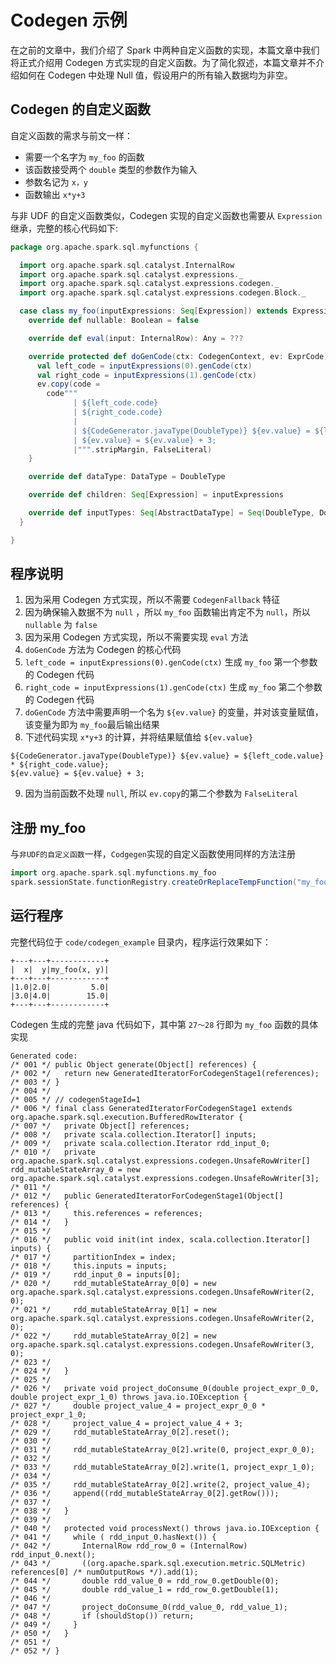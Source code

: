 # Codegen 示例

在之前的文章中，我们介绍了 Spark 中两种自定义函数的实现，本篇文章中我们将正式介绍用 Codegen 方式实现的自定义函数。为了简化叙述，本篇文章并不介绍如何在 Codegen 中处理 Null 值，假设用户的所有输入数据均为非空。


## Codegen 的自定义函数

自定义函数的需求与前文一样：

- 需要一个名字为 `my_foo` 的函数
- 该函数接受两个 `double` 类型的参数作为输入
- 参数名记为 `x，y`
- 函数输出 `x*y+3` 

与非 UDF 的自定义函数类似，Codegen 实现的自定义函数也需要从 `Expression` 继承，完整的核心代码如下:
```scala
package org.apache.spark.sql.myfunctions {

  import org.apache.spark.sql.catalyst.InternalRow
  import org.apache.spark.sql.catalyst.expressions._
  import org.apache.spark.sql.catalyst.expressions.codegen._
  import org.apache.spark.sql.catalyst.expressions.codegen.Block._

  case class my_foo(inputExpressions: Seq[Expression]) extends Expression with ExpectsInputTypes {
    override def nullable: Boolean = false

    override def eval(input: InternalRow): Any = ???

    override protected def doGenCode(ctx: CodegenContext, ev: ExprCode): ExprCode = {
      val left_code = inputExpressions(0).genCode(ctx)
      val right_code = inputExpressions(1).genCode(ctx)
      ev.copy(code =
        code"""
              | ${left_code.code}
              | ${right_code.code}
              |
              | ${CodeGenerator.javaType(DoubleType)} ${ev.value} = ${left_code.value} * ${right_code.value};
              | ${ev.value} = ${ev.value} + 3;
              |""".stripMargin, FalseLiteral)
    }

    override def dataType: DataType = DoubleType

    override def children: Seq[Expression] = inputExpressions

    override def inputTypes: Seq[AbstractDataType] = Seq(DoubleType, DoubleType)
  }

}
```

## 程序说明
1. 因为采用 Codegen 方式实现，所以不需要 `CodegenFallback` 特征
2. 因为确保输入数据不为 `null` ，所以 `my_foo` 函数输出肯定不为 `null`，所以 `nullable` 为 `false`
3. 因为采用 Codegen 方式实现，所以不需要实现 `eval` 方法
4. `doGenCode` 方法为 Codegen 的核心代码
5. `left_code = inputExpressions(0).genCode(ctx)` 生成 `my_foo` 第一个参数的 Codegen 代码
6. `right_code = inputExpressions(1).genCode(ctx)` 生成 `my_foo` 第二个参数的 Codegen 代码
7. `doGenCode` 方法中需要声明一个名为 `${ev.value}` 的变量，并对该变量赋值，该变量为即为 `my_foo`最后输出结果
8. 下述代码实现 `x*y+3` 的计算，并将结果赋值给 `${ev.value}`
```
${CodeGenerator.javaType(DoubleType)} ${ev.value} = ${left_code.value} * ${right_code.value};
${ev.value} = ${ev.value} + 3;
```
9. 因为当前函数不处理 `null`, 所以 `ev.copy`的第二个参数为 `FalseLiteral`


## 注册 my_foo
与`非UDF的自定义函数`一样，`Codgegen`实现的自定义函数使用同样的方法注册
```scala
import org.apache.spark.sql.myfunctions.my_foo
spark.sessionState.functionRegistry.createOrReplaceTempFunction("my_foo", my_foo)
```

## 运行程序

完整代码位于 `code/codegen_example` 目录内，程序运行效果如下：
```text
+---+---+------------+
|  x|  y|my_foo(x, y)|
+---+---+------------+
|1.0|2.0|         5.0|
|3.0|4.0|        15.0|
+---+---+------------+
```

Codegen 生成的完整 java 代码如下，其中第 `27～28` 行即为 `my_foo` 函数的具体实现
```text
Generated code:
/* 001 */ public Object generate(Object[] references) {
/* 002 */   return new GeneratedIteratorForCodegenStage1(references);
/* 003 */ }
/* 004 */
/* 005 */ // codegenStageId=1
/* 006 */ final class GeneratedIteratorForCodegenStage1 extends org.apache.spark.sql.execution.BufferedRowIterator {
/* 007 */   private Object[] references;
/* 008 */   private scala.collection.Iterator[] inputs;
/* 009 */   private scala.collection.Iterator rdd_input_0;
/* 010 */   private org.apache.spark.sql.catalyst.expressions.codegen.UnsafeRowWriter[] rdd_mutableStateArray_0 = new org.apache.spark.sql.catalyst.expressions.codegen.UnsafeRowWriter[3];
/* 011 */
/* 012 */   public GeneratedIteratorForCodegenStage1(Object[] references) {
/* 013 */     this.references = references;
/* 014 */   }
/* 015 */
/* 016 */   public void init(int index, scala.collection.Iterator[] inputs) {
/* 017 */     partitionIndex = index;
/* 018 */     this.inputs = inputs;
/* 019 */     rdd_input_0 = inputs[0];
/* 020 */     rdd_mutableStateArray_0[0] = new org.apache.spark.sql.catalyst.expressions.codegen.UnsafeRowWriter(2, 0);
/* 021 */     rdd_mutableStateArray_0[1] = new org.apache.spark.sql.catalyst.expressions.codegen.UnsafeRowWriter(2, 0);
/* 022 */     rdd_mutableStateArray_0[2] = new org.apache.spark.sql.catalyst.expressions.codegen.UnsafeRowWriter(3, 0);
/* 023 */
/* 024 */   }
/* 025 */
/* 026 */   private void project_doConsume_0(double project_expr_0_0, double project_expr_1_0) throws java.io.IOException {
/* 027 */     double project_value_4 = project_expr_0_0 * project_expr_1_0;
/* 028 */     project_value_4 = project_value_4 + 3;
/* 029 */     rdd_mutableStateArray_0[2].reset();
/* 030 */
/* 031 */     rdd_mutableStateArray_0[2].write(0, project_expr_0_0);
/* 032 */
/* 033 */     rdd_mutableStateArray_0[2].write(1, project_expr_1_0);
/* 034 */
/* 035 */     rdd_mutableStateArray_0[2].write(2, project_value_4);
/* 036 */     append((rdd_mutableStateArray_0[2].getRow()));
/* 037 */
/* 038 */   }
/* 039 */
/* 040 */   protected void processNext() throws java.io.IOException {
/* 041 */     while ( rdd_input_0.hasNext()) {
/* 042 */       InternalRow rdd_row_0 = (InternalRow) rdd_input_0.next();
/* 043 */       ((org.apache.spark.sql.execution.metric.SQLMetric) references[0] /* numOutputRows */).add(1);
/* 044 */       double rdd_value_0 = rdd_row_0.getDouble(0);
/* 045 */       double rdd_value_1 = rdd_row_0.getDouble(1);
/* 046 */
/* 047 */       project_doConsume_0(rdd_value_0, rdd_value_1);
/* 048 */       if (shouldStop()) return;
/* 049 */     }
/* 050 */   }
/* 051 */
/* 052 */ }
```



